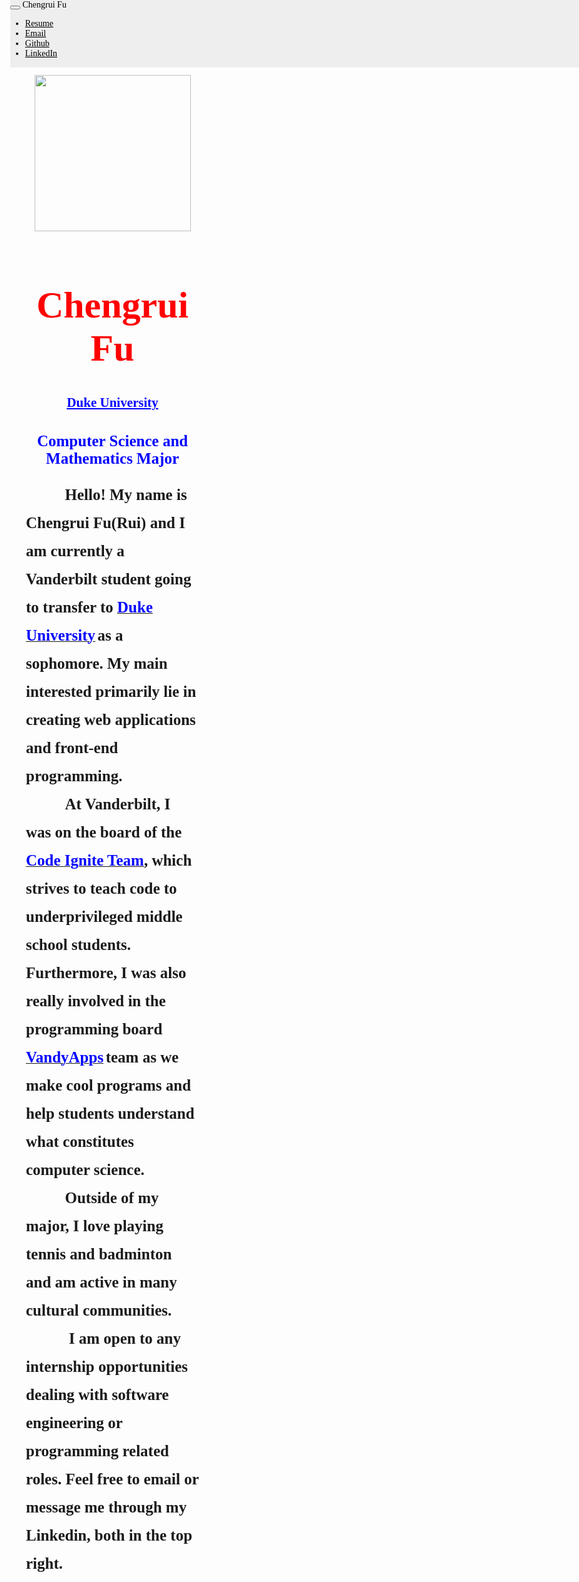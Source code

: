 <link rel="stylesheet" href="https://maxcdn.bootstrapcdn.com/bootstrap/3.3.7/css/bootstrap.min.css">
<link href="https://fonts.googleapis.com/css?family=Josefin Sans" rel="stylesheet" type="text/css">
<script src="https://ajax.googleapis.com/ajax/libs/jquery/3.2.1/jquery.min.js"></script>
<script src="https://maxcdn.bootstrapcdn.com/bootstrap/3.3.7/js/bootstrap.min.js"></script>
<link rel="stylesheet" href="https://cdnjs.cloudflare.com/ajax/libs/font-awesome/4.7.0/css/font-awesome.min.css">



<style>
    html, body {
        height: 100%;
        margin: 0;
        overflow:auto;
    }
    #content {
        height: 100%;
    }
    body{
        background-color: rgba(0, 0, 0, 0);

    }
    .navbar-default{
        border-radius: 0;
        background: rgb(238, 238, 238);
        top:0;
        z-index: 99;
        position: fixed;
        width: 100%;
    }
    .navbar-default .navbar-brand{
        color:black;
        font-family: 'Josefin Sans', cursive;
    }
    .glyphicon{
        color:black;
    }
    #glyphicon_word{
        color:black;
    }
    img{
        width:250px;
    }
    body{
        font-family: 'Josefin Sans', cursive;
    }
    h1{
        font-family: 'Josefin Sans', cursive;
        color: red;
        font-size: 60px;
        text-align:center;
    }
    li:hover{
        background-color: rgb(255, 255, 255);
    }
    #not_duke{
        color: blue;
        text-align:center;
        font-size: 25px;
    }
    h3{
        font-size: 25px;
        line-height: 45px;
        display: inline;
    }
    #duke{
        color: blue;
        text-align:center;
    }
    #left_column{
        width: 55%;
        height: 100%;
        position: relative;
        float:left;
        padding-left:25px;
        padding-top:70px;
    }
    #right_column{
        width: 45%;
        height: 1000px;
        position: relative;
        padding-right: 50px;
        padding-top:60px;
        text-align:center;
        overflow:auto;
    }
    #right_column h2{
        color:blue;
    }
    .fa-github{
        font-size:15px;
        color: black;
    }
    .fa-linkedin-square{
        font-size:15px;
        color: black;
        padding-top:1px;
    }
    #code-words{
        color:blue;
    }
    #highlight:hover{
        text-decoration:underline;
    }
</style>
<title>pokemon</title>

<link rel="icon" href="https://preview.ibb.co/ihRQk5/19478229_1619874484703468_1960974236_n.jpg">
<div id="content">
<nav class="navbar fixed navbar-default" id="bar">
    <div class="container-fluid">
        <div class="navbar-header">
            <button type="button" class="navbar-toggle" data-toggle="collapse" data-target="#topNavBar">
                    <span class="icon-bar"></span>
                    <span class="icon-bar"></span>
                    <span class="icon-bar"></span>
                </button>
            <a class="navbar-brand">Chengrui Fu</a>
        </div>
        <div class="collapse navbar-collapse" id="topNavBar">
            <ul class="nav navbar-nav navbar-right">
                <li><a href='https://drive.google.com/file/d/0B9Y-it8f_LUOdGd2NXhydjluTUk/view?usp=sharing' id="glyphicon_word"><span id="glyphicon" class="glyphicon glyphicon-list-alt"></span> Resume</a></li>
                <li><a href='mailto:chengrui.fu@duke.edu' id="glyphicon_word"><span class="glyphicon glyphicon-envelope"></span> Email</a></li>
                <li><a href="https://github.com/fufu17" id="glyphicon_word"><i id='fa-icon' class="fa fa-github" aria-hidden="true"></i> Github </a></li>
                <li><a href='https://www.linkedin.com/in/fuchengrui/' id="glyphicon_word"><i id='fa-icon' class="fa fa-linkedin-square"></i> LinkedIn</a></li>
            </ul>
        </div>
    </div>
</nav>

<div id="left_column">
    <center><img src="https://preview.ibb.co/ihRQk5/19478229_1619874484703468_1960974236_n.jpg"></center>
    <h1>Chengrui Fu </h1>
    <h2 id="duke"><b><u>Duke University</u></b></h2>
    <h2 id="not_duke">Computer Science and Mathematics Major</h2>
    <h3>
        &nbsp;&nbsp;&nbsp;&nbsp;&nbsp;&nbsp;&nbsp;&nbsp;&nbsp;&nbsp;Hello! My name is Chengrui Fu(Rui) and I am currently a Vanderbilt student going to transfer to </h3><a id='highlight' href="https://www.duke.edu/"><h3 id="code-words"><b>Duke University</b></h3></a> <h3>
         as a sophomore. My main interested primarily lie in creating web applications and front-end programming.<br>&nbsp;&nbsp;&nbsp;&nbsp;&nbsp;&nbsp;&nbsp;&nbsp;&nbsp;&nbsp;At Vanderbilt,
        I was on the board of the </h3> <a id='highlight' href="https://anchorlink.vanderbilt.edu/organization/CodeIgnite/about"><h3 id="code-words"><b>Code Ignite Team</b></h3></a><h3>, which strives to teach code to underprivileged middle school students. Furthermore,
    I was also really involved in the programming board </h3><a id='highlight' href="http://vandyapps.club/"><h3 id="code-words"><b>VandyApps</b></h3></a> <h3>team as we make cool programs and help students understand what constitutes computer science.<br>
        &nbsp;&nbsp;&nbsp;&nbsp;&nbsp;&nbsp;&nbsp;&nbsp;&nbsp;&nbsp;Outside of my major, I love playing tennis and badminton and am active in many cultural communities.
        <br> &nbsp;&nbsp;&nbsp;&nbsp;&nbsp;&nbsp;&nbsp;&nbsp;&nbsp;&nbsp; I am open to any internship opportunities dealing with software engineering or programming related roles.
        Feel free to email or message me through my Linkedin, both in the top right.
    </h3>
</div>

<div id="right_column">
    <h1>My Projects</h1>
    <h2><u>1. Team Formation Platform</u></h2>
    <h3>This summer(2017), I am working with the Sybbure Program at Vanderbilt on a startup to create a web application for building team platforms.
    For the web app, we are using a novel algorithm to enable participants to get paired up with various projects and other participants. This project will take in
    consideration of outside factors and work to minize them as needed</h3>
    <h2><u>2. Invoice Scraping</u></h2>
    <h3>Over this year, I have also worked with Make Me Modern as a backend developer. In one of my projects, I worked with python in order to obtain specific information from
    a Spa Company's invoice. I compiled the information into an email and used it to send over to the customers as a product confirmation</h3>
    <h2><u>3. Emailer Tool</u></h2>
    <h3>While working with Make Me Modern, I was able to use Python and Django in order to create a web application emailer tool for their website. This emailer tool is used to send out mass emails with specific information unique to each email</h3>
</div>

</div>
<script>
$(document).ready(function() {

  $(window).scroll(function () {
      console.log($(window).scrollTop())
    if ($(window).scrollTop() > 280) {
      $('#nav_bar').addClass('navbar-default');
    }
    if ($(window).scrollTop() < 281) {
      $('#nav_bar').removeClass('navbar-default');
    }
  });
});
</script>
